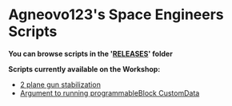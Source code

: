 # Agneovo123's Space Engineers Scripts

**You can browse scripts in the '[RELEASES](https://github.com/agneovo123/space-engineers-scripts/tree/main/RELEASES)' folder**

**Scripts currently available on the Workshop:**
 - [2 plane gun stabilization](https://steamcommunity.com/sharedfiles/filedetails/?id=2900968268)
 - [Argument to running programmableBlock CustomData](https://steamcommunity.com/sharedfiles/filedetails/?id=2901156784)
